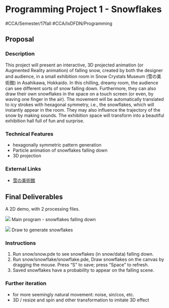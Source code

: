 # Programming Project 1 - Snowflakes
#CCA/Semester/17fall #CCA/IxDFDN/Programming

## Proposal
### Description
This project will present an interactive, 3D projected animation (or Augmented Reality animation) of falling snow, created by both the designer and audience, in a small exhibition room in Snow Crystals Museum (雪の美術館) in Asahikawa, Hokkaido. In this chilling, dreamy room, the audience can see different sorts of snow falling down. Furthermore, they can also draw their own snowflakes in the space on a touch screen (or even, by waving one finger in the air). The movement will be automatically translated to icy strokes with hexagonal symmetry, i.e., the snowflakes, which will instantly appear in the room. They may also influence the trajectory of the snow by making sounds. The exhibition space will transform into a beautiful exhibition hall full of fun and surprise.

### Technical Features
- hexagonally symmetric pattern generation
- Particle animation of snowflakes falling down
- 3D projection

### External Links
* [雪の美術館](http://yukibi.marryblossom.com/)


## Final Deliverables
A 2D demo, with 2 processing files.

![](Snowflakes_documentation/Snowflakes_documentation/falling-snow.png)
Main program - snowflakes falling down


![](Snowflakes_documentation/Snowflakes_documentation/drawing.png)
Draw to generate snowflakes


### Instructions
1. Run snow/snow.pde to see snowflakes (in snow/data) falling down.
2. Run snow/snowflake/snowflake.pde, Draw snowflakes on the canvas by dragging the mouse. Press “S” to save; press “Space” to refresh.
3. Saved snowflakes have a probability to appear on the falling scene.

### Further iteration
- for more seemingly natural movement: noise, sin/cos, etc.
- 3D / resize and spin and other transformation to imitate 3D effect
